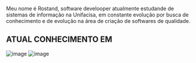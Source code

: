 Meu nome é Rostand, software develooper atualmente estudande de sistemas de informação na Unifacisa, em constante evolução por busca de conhecimento e de evolução na área de criação de softwares de qualidade.

ATUAL CONHECIMENTO EM
----------------------------

![image](https://github.com/user-attachments/assets/59a9b146-af7f-4116-be0f-52e0b950ab8d) ![image](https://github.com/user-attachments/assets/245bea73-0c5f-4a11-8b04-e1dc908b18d7)








